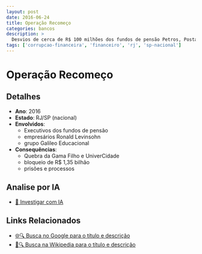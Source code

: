```yaml
---
layout: post
date: 2016-06-24
title: Operação Recomeço
categories: bancos
description: > 
  Desvios de cerca de R$ 100 milhões dos fundos de pensão Petros, Postalis, etc., usados para financiar a Galileo e afetar universidades.
tags: ['corrupcao-financeira', 'financeiro', 'rj', 'sp-nacional']
---
```


# Operação Recomeço

## Detalhes
- **Ano**: 2016
- **Estado**: RJ/SP (nacional)
- **Envolvidos**:
  - Executivos dos fundos de pensão
  - empresários Ronald Levinsohn
  - grupo Galileo Educacional
- **Consequências**:
  - Quebra da Gama Filho e UniverCidade
  - bloqueio de R$ 1,35 bilhão
  - prisões e processos

## Analise por IA
- [🤖 Investigar com IA](https://www.perplexity.ai/search?q=%22esc%C3%A2ndalo%20financeiro%20Brasil%22%20Opera%C3%A7%C3%A3o%20Recome%C3%A7o%20Desvios%20de%20cerca%20de%20R%24%20100%20milh%C3%B5es%20dos%20fundos%20de%20pens%C3%A3o%20Petros%2C%20Postalis%2C%20etc.%2C%20usados%20para%20financiar%20a%20Galileo%20e%20afetar%20universidades.%20RJ/SP%20%28nacional%29%202016)

## Links Relacionados
- [🌐🔍 Busca no Google para o título e descrição](https://www.google.com/search?q=%22esc%C3%A2ndalo%20financeiro%20Brasil%22%20Opera%C3%A7%C3%A3o%20Recome%C3%A7o%20Desvios%20de%20cerca%20de%20R%24%20100%20milh%C3%B5es%20dos%20fundos%20de%20pens%C3%A3o%20Petros%2C%20Postalis%2C%20etc.%2C%20usados%20para%20financiar%20a%20Galileo%20e%20afetar%20universidades.%20RJ/SP%20%28nacional%29%202016)
- [📖🔍 Busca na Wikipedia para o título e descrição](https://pt.wikipedia.org/w/index.php?search=%22esc%C3%A2ndalo%20financeiro%20Brasil%22%20Opera%C3%A7%C3%A3o%20Recome%C3%A7o%20Desvios%20de%20cerca%20de%20R%24%20100%20milh%C3%B5es%20dos%20fundos%20de%20pens%C3%A3o%20Petros%2C%20Postalis%2C%20etc.%2C%20usados%20para%20financiar%20a%20Galileo%20e%20afetar%20universidades.%20RJ/SP%20%28nacional%29%202016)

